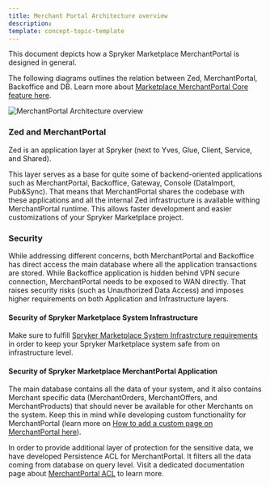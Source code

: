 ```yaml
---
title: Merchant Portal Architecture overview
description:
template: concept-topic-template
---
```

This document depicts how a Spryker Marketplace MerchantPortal is designed in general. 

The following diagrams outlines the relation between Zed, MerchantPortal, Backoffice and DB. Learn more about [Marketplace MerchantPortal Core feature here](/docs/marketplace/dev/feature-walkthroughs/202108.0/marketplace-merchant-portal-core-feature-walkthrough/marketplace-merchant-portal-core-feature-walkthrough.html).

![MerchantPortal Architecture overview](https://confluence-connect.gliffy.net/embed/image/4b06167a-3c9a-483c-8b57-32544b211fc5.png?utm_medium=live&utm_source=custom)

### Zed and MerchantPortal
Zed is an application layer at Spryker (next to Yves, Glue, Client, Service, and Shared). 

This layer serves as a base for quite some of backend-oriented applications such as MerchantPortal, Backoffice, Gateway, Console (DataImport, Pub&Sync). That means that MerchantPortal shares the codebase with these applications and all the internal Zed infrastructure is available withing MerchantPortal runtime. This allows faster development and easier customizations of your Spryker Marketplace project.  

### Security
While addressing different concerns, both MerchantPortal and Backoffice has direct access the main database where all the application transactions are stored.
While Backoffice application is hidden behind VPN secure connection, MerchantPortal needs to be exposed to WAN directly. That raises security risks (such as Unauthorized Data Access) and imposes higher requirements on both Application and Infrastructure layers.

#### Security of Spryker Marketplace System Infrastructure

Make sure to fulfill [Spryker Marketplace System Infrastrcture requirements](/docs/marketplace/dev/setup/system-infrastructure-requirements.html) in order to keep your Spryker Marketplace system safe from on infrastructure level.


#### Security of Spryker Marketplace MerchantPortal Application

The main database contains all the data of your system, and it also contains Merchant specific data (MerchantOrders, MerchantOffers, and MerchantProducts) that should never be available for other Merchants on the system.
Keep this in mind while developing custom functionality for MerchantPortal (learn more on [How to add a custom page on MerchantPortal here](/docs/marketplace/dev/feature-walkthroughs/202108.0/marketplace-merchant-portal-core-feature-walkthrough/marketplace-merchant-portal-how-to-add-a-page.html)).

In order to provide additional layer of protection for the sensitive data, we have developed Persistence ACL for MerchantPortal. It filters all the data coming from database on query level. 
Visit a dedicated documentation page about [MerchantPortal ACL](/docs/marketplace/dev/feature-walkthroughs/202108.0/marketplace-merchant-portal-core-feature-walkthrough/marketplace-merchant-portal-acl.html) to learn more.

